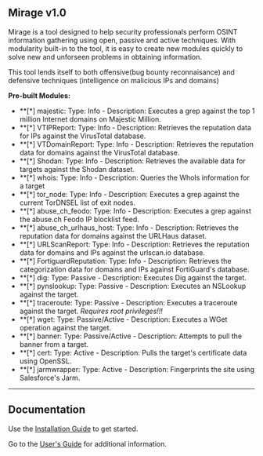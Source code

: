 ## Mirage v1.0

Mirage is a tool designed to help security professionals perform OSINT information gathering using open, passive and active techniques.  With modularity built-in to the tool, it is easy to create new modules quickly to solve new and unforseen problems in obtaining information.

This tool lends itself to both offensive(bug bounty reconnaisance) and defensive techniques (intelligence on malicious IPs and domains)

**Pre-built Modules:**

* **[*] majestic: Type: Info - Description: Executes a grep against the top 1 million Internet domains on Majestic Million.
* **[*] VTIPReport: Type: Info - Description: Retrieves the reputation data for IPs against the VirusTotal database.
* **[*] VTDomainReport: Type: Info - Description: Retrieves the reputation data for domains against the VirusTotal database.
* **[*] Shodan: Type: Info - Description: Retrieves the available data for targets against the Shodan dataset.
* **[*] whois: Type: Info - Description: Queries the WhoIs information for a target
* **[*] tor_node: Type: Info - Description: Executes a grep against the current TorDNSEL list of exit nodes.
* **[*] abuse_ch_feodo: Type: Info - Description: Executes a grep against the abuse.ch Feodo IP blocklist feed.
* **[*] abuse_ch_urlhaus_host: Type: Info - Description: Retrieves the reputation data for domains against the URLHaus dataset.
* **[*] URLScanReport: Type: Info - Description: Retrieves the reputation data for domains and IPs against the urlscan.io database.
* **[*] FortiguardReputation: Type: Info - Description: Retrieves the categorization data for domains and IPs against FortiGuard's database.
* **[*] dig: Type: Passive - Description: Executes Dig against the target.
* **[*] pynslookup: Type: Passive - Description: Executes an NSLookup against the target.
* **[*] traceroute: Type: Passive - Description: Executes a traceroute against the target.  *Requires root privileges!!!*
* **[*] wget: Type: Passive/Active - Description: Executes a WGet operation against the target.
* **[*] banner: Type: Passive/Active - Description: Attempts to pull the banner from a target.
* **[*] cert: Type: Active - Description: Pulls the target's certificate data using OpenSSL.
* **[*] jarmwrapper: Type: Active - Description: Fingerprints the site using Salesforce's Jarm.
----

## Documentation

Use the [Installation Guide](https://github.com/slaughterjames/mirage/blob/master/docs/install.md) to get started.

Go to the [User's Guide](https://github.com/slaughterjames/mirage/blob/master/docs/user_guide.md) for additional information.
